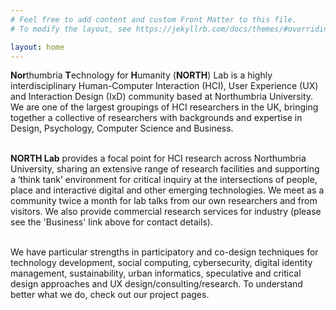 ```yaml
---
# Feel free to add content and custom Front Matter to this file.
# To modify the layout, see https://jekyllrb.com/docs/themes/#overriding-theme-defaults

layout: home
---
```

**Nor**thumbria **T**echnology for **H**umanity (**NORTH**) Lab is a highly interdisciplinary Human-Computer Interaction (HCI), User Experience (UX) and Interaction Design (IxD) community based at Northumbria University. We are one of the largest groupings of HCI researchers in the UK, bringing together a collective of researchers with backgrounds and expertise in Design, Psychology, Computer Science and Business.<br /><br />

**NORTH Lab** provides a focal point for HCI research across Northumbria University, sharing an extensive range of research facilities and supporting a ‘think tank’ environment for critical inquiry at the intersections of people, place and interactive digital and other emerging technologies. We meet as a community twice a month for lab talks from our own researchers and from visitors. We also provide commercial research services for industry (please see the 'Business' link above for contact details).<br /><br />

We have particular strengths in participatory and co-design techniques for technology development, social computing, cybersecurity, digital identity management, sustainability, urban informatics, speculative and critical design approaches and UX design/consulting/research. To understand better what we do, check out our project pages.